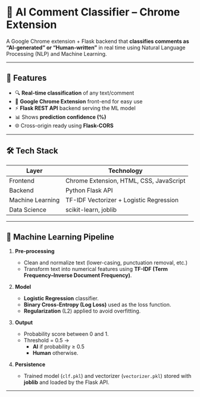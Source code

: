 # 🧠 AI Comment Classifier – Chrome Extension

A Google Chrome extension + Flask backend that **classifies comments as “AI-generated” or “Human-written”** in real time using Natural Language Processing (NLP) and Machine Learning.

---

## 🚀 Features
- 🔍 **Real-time classification** of any text/comment
- 🧩 **Google Chrome Extension** front-end for easy use
- ⚡ **Flask REST API** backend serving the ML model
- 📊 Shows **prediction confidence (%)**
- 🌐 Cross-origin ready using **Flask-CORS**

---

## 🛠️ Tech Stack
| Layer        | Technology |
|--------------|-----------|
| Frontend     | Chrome Extension, HTML, CSS, JavaScript |
| Backend      | Python Flask API |
| Machine Learning | TF-IDF Vectorizer + Logistic Regression |
| Data Science | scikit-learn, joblib |

---

## 🧬 Machine Learning Pipeline

1. **Pre-processing**
   - Clean and normalize text (lower-casing, punctuation removal, etc.)
   - Transform text into numerical features using **TF-IDF (Term Frequency–Inverse Document Frequency)**.

2. **Model**
   - **Logistic Regression** classifier.
   - **Binary Cross-Entropy (Log Loss)** used as the loss function.
   - **Regularization** (L2) applied to avoid overfitting.

3. **Output**
   - Probability score between 0 and 1.
   - Threshold = 0.5 →  
     - **AI** if probability ≥ 0.5  
     - **Human** otherwise.

4. **Persistence**
   - Trained model (`clf.pkl`) and vectorizer (`vectorizer.pkl`) stored with **joblib** and loaded by the Flask API.

---

